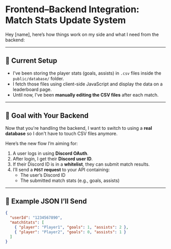 # Frontend–Backend Integration: Match Stats Update System

Hey [name], here’s how things work on my side and what I need from the backend:

---

## 🔧 Current Setup

- I’ve been storing the player stats (goals, assists) in `.csv` files inside the `public/database/` folder.  
- I fetch those files using client-side JavaScript and display the data on a leaderboard page.
- Until now, I’ve been **manually editing the CSV files** after each match.

---

## 🚀 Goal with Your Backend

Now that you're handling the backend, I want to switch to using a **real database** so I don't have to touch CSV files anymore.

Here’s the new flow I’m aiming for:

1. A user logs in using **Discord OAuth**.
2. After login, I get their **Discord user ID**.
3. If their Discord ID is in a **whitelist**, they can submit match results.
4. I’ll send a **`POST` request** to your API containing:
   - The user’s Discord ID
   - The submitted match stats (e.g., goals, assists)

---

## 🧾 Example JSON I’ll Send

```json
{
  "userId": "1234567890",
  "matchStats": [
    { "player": "Player1", "goals": 1, "assists": 2 },
    { "player": "Player2", "goals": 0, "assists": 1 }
  ]
}
